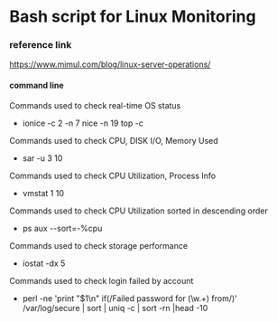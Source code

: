 Bash script for Linux Monitoring
=============

### reference link

<https://www.mimul.com/blog/linux-server-operations/>

#### command line

Commands used to check real-time OS status

* ionice -c 2 -n 7 nice -n 19 top -c

Commands used to check CPU, DISK I/O, Memory Used

* sar -u 3 10

Commands used to check CPU Utilization, Process Info

* vmstat 1 10 

Commands used to check CPU Utilization sorted in descending order

* ps aux --sort=-%cpu

Commands used to check storage performance 

* iostat -dx 5 

Commands used to check login failed by account

* perl -ne 'print "$1\n" if(/Failed password for (\w.+) from/)' /var/log/secure | sort | uniq -c | sort -rn |head -10